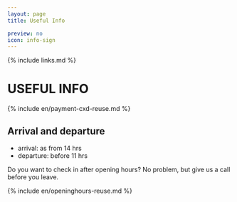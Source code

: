 ```yaml
---
layout: page
title: Useful Info

preview: no
icon: info-sign
---
```


{% include links.md %}

# USEFUL INFO

{% include en/payment-cxd-reuse.md %}

## Arrival and departure

- arrival:  as from 14 hrs
- departure: before 11 hrs

Do you want to check in after opening hours? No problem, but give us a call before you leave.

{% include en/openinghours-reuse.md %}
